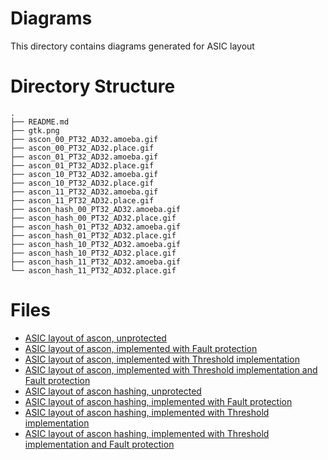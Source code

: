 # Diagrams
This directory contains diagrams generated for ASIC layout

# Directory Structure
```
.
├── README.md
├── gtk.png
├── ascon_00_PT32_AD32.amoeba.gif
├── ascon_00_PT32_AD32.place.gif
├── ascon_01_PT32_AD32.amoeba.gif
├── ascon_01_PT32_AD32.place.gif
├── ascon_10_PT32_AD32.amoeba.gif
├── ascon_10_PT32_AD32.place.gif
├── ascon_11_PT32_AD32.amoeba.gif
├── ascon_11_PT32_AD32.place.gif
├── ascon_hash_00_PT32_AD32.amoeba.gif
├── ascon_hash_00_PT32_AD32.place.gif
├── ascon_hash_01_PT32_AD32.amoeba.gif
├── ascon_hash_01_PT32_AD32.place.gif
├── ascon_hash_10_PT32_AD32.amoeba.gif
├── ascon_hash_10_PT32_AD32.place.gif
├── ascon_hash_11_PT32_AD32.amoeba.gif
└── ascon_hash_11_PT32_AD32.place.gif
```

# Files
* [ASIC layout of ascon, unprotected](./ascon_00_PT32_AD32.place.gif)
* [ASIC layout of ascon, implemented with Fault protection](./ascon_01_PT32_AD32.place.gif)
* [ASIC layout of ascon, implemented with Threshold implementation](./ascon_10_PT32_AD32.place.gif)
* [ASIC layout of ascon, implemented with Threshold implementation and Fault protection](./ascon_11_PT32_AD32.place.gif)
* [ASIC layout of ascon hashing, unprotected](./ascon_hash_00_PT32_AD32.place.gif)
* [ASIC layout of ascon hashing, implemented with Fault protection](./ascon_hash_01_PT32_AD32.place.gif)
* [ASIC layout of ascon hashing, implemented with Threshold implementation](./ascon_hash_10_PT32_AD32.place.gif)
* [ASIC layout of ascon hashing, implemented with Threshold implementation and Fault protection](./ascon_hash_11_PT32_AD32.place.gif)


